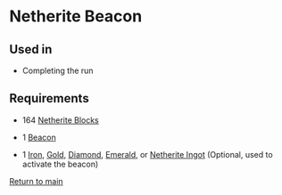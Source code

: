 # Netherite Beacon

## Used in

- Completing the run

## Requirements

- 164 [Netherite Blocks](/blocks/netherite_block.md)

- 1 [Beacon](/blocks/beacon.md)

- 1 [Iron](/resources/iron.md), [Gold](/resources/gold.md), [Diamond](/resources/diamond.md), [Emerald](/resources/emerald.md), or [Netherite Ingot](/resources/netherite_ingot.md) (Optional, used to activate the beacon)

[Return to main](/main.md)
